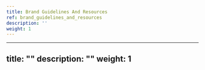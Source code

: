 ```yaml
---
title: Brand Guidelines And Resources
ref: brand_guidelines_and_resources
description: ''
weight: 1
---
```

---
title: ""
description: ""
weight: 1
---